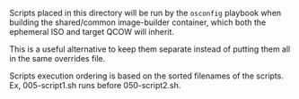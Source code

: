 Scripts placed in this directory will be run by the `osconfig` playbook when
building the shared/common image-builder container, which both the ephemeral
ISO and target QCOW will inherit.

This is a useful alternative to keep them separate instead of putting them all
in the same overrides file.

Scripts execution ordering is based on the sorted filenames of the scripts. Ex,
005-script1.sh runs before 050-script2.sh.
